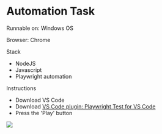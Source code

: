 # Automation Task

Runnable on: Windows OS

Browser: Chrome

Stack
- NodeJS
- Javascript
- Playwright automation

Instructions
- Download VS Code
- Download [VS Code plugin: Playwright Test for VS Code](https://marketplace.visualstudio.com/items?itemName=ms-playwright.playwright)
- Press the 'Play' button
<img src="https://i.imgur.com/6YYdSYE.png">
